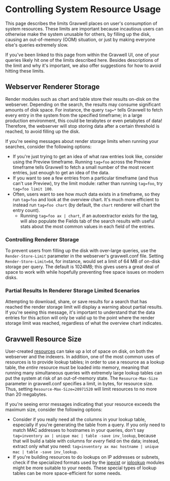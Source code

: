 # Controlling System Resource Usage

This page describes the limits Gravwell places on user's consumption of system resources. These limits are important because incautious users can otherwise make the system unusable for others, by filling up the disk, causing an out-of-memory (OOM) situation, or just by making everyone else's queries extremely slow.

If you've been linked to this page from within the Gravwell UI, one of your queries likely hit one of the limits described here. Besides descriptions of the limit and why it's important, we also offer suggestions for how to avoid hitting these limits.

## Webserver Renderer Storage

Render modules such as chart and table store their results on-disk on the webserver. Depending on the search, the results may consume significant amounts of disk space. For instance, the query `tag=*` tells Gravwell to fetch every entry in the system from the specified timeframe; in a large production environment, this could be terabytes or even petabytes of data! Therefore, the webserver will stop storing data after a certain threshold is reached, to avoid filling up the disk.

If you're seeing messages about render storage limits when running your searches, consider the following options:

* If you're just trying to get an idea of what raw entries look like, consider using the Preview timeframe. Running `tag=foo` across the Preview timeframe tells Gravwell to fetch a small number of the most recent entries, just enough to get an idea of the data.
* If you want to see a few entries from a particular timeframe (and thus can't use Preview), try the limit module: rather than running `tag=foo`, try `tag=foo limit 100`.
* Often, users want to see how *much* data exists in a timeframe, so they run `tag=foo` and look at the overview chart. It's much more efficient to instead run `tag=foo chart` (by default, the `chart` renderer will chart the entry count).
  - Running `tag=foo ax | chart`, if an autoextractor exists for the tag, will also populate the Fields tab of the search results with useful stats about the most common values in each field of the entries.

### Controlling Renderer Storage

To prevent users from filling up the disk with over-large queries, use the `Render-Store-Limit` parameter in the webserver's gravwell.conf file. Setting `Render-Store-Limit=64`, for instance, would set a limit of 64 MB of on-disk storage per query. The default is 1024MB; this gives users a great deal of space to work with while hopefully preventing free space issues on modern disks.

### Partial Results In Renderer Storage Limited Scenarios

Attempting to download, share, or save results for a search that has reached the render storage limit will display a warning about partial results. If you're seeing this message, it's important to understand that the data entries for this action will only be valid up to the point where the render storage limit was reached, regardless of what the overview chart indicates.

## Gravwell Resource Size

User-created [resources](/resources/resources) can take up a lot of space on disk, on both the webserver and the indexers. In addition, one of the most common uses of resources is to provide lookup tables; in order to use a resource as a lookup table, the *entire* resource must be loaded into memory, meaning that running many simultaneous queries with extremely large lookup tables can put the system at risk of an out-of-memory state. The `Resource-Max-Size` parameter in gravwell.conf specifies a limit, in bytes, for resource size. Thus, setting `Resource-Max-Size=20971520` will limit resources to no more than 20 megabytes.

If you're seeing error messages indicating that your resource exceeds the maximum size, consider the following options:

* Consider if you really need all the columns in your lookup table, especially if you're generating the table from a query. If you only need to match MAC addresses to hostnames in your queries, don't say `tag=inventory ax | unique mac | table -save inv_lookup`, because that will build a table with columns for *every* field on the data; instead, extract only what you need: `tag=inventory ax mac hostname | unique mac | table -save inv_lookup`.
* If you're building resources to do lookups on IP addresses or subnets, check if the specialized formats used by the [ipexist](/search/ipexist/ipexist) or [iplookup](/search/iplookup/iplookup) modules might be more suitable to your needs. These special types of lookup tables can be more space-efficient for some needs.
